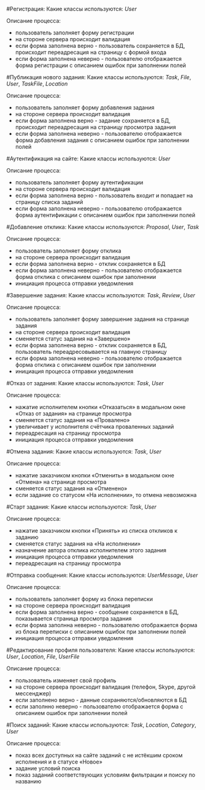 #Регистрация:
Какие классы используются:
*User*

Описание процесса:
- пользователь заполняет форму регистрации
- на стороне сервера происходит валидация
- если форма заполнена верно - пользователь сохраняется в БД, происходит переадресация на страницу с формой входа
- если форма заполнена неверно - пользователю отображается форма регистрации с описанием ошибок при заполнении полей

#Публикация нового задания:
Какие классы используются:
*Task*, *File*, *User*, *TaskFile*, *Location*

Описание процесса:
- пользователь заполняет форму добавления задания
- на стороне сервера происходит валидация
- если форма заполнена верно - задание сохраняется в БД, происходит переадресация на страницу просмотра задания
- если форма заполнена неверно - пользователю отображается форма добавления задания с описанием ошибок при заполнении полей

#Аутентификация на сайте:
Какие классы используются:
*User*

Описание процесса:
- пользователь заполняет форму аутентификации
- на стороне сервера происходит валидация
- если форма заполнена верно - пользователь входит и попадает на страницу списка заданий
- если форма заполнена неверно - пользователю отображается форма аутентификации с описанием ошибок при заполнении полей

#Добавление отклика:
Какие классы используются:
*Proposal*, *User*, *Task*

Описание процесса:
- пользователь заполняет форму отклика
- на стороне сервера происходит валидация
- если форма заполнена верно - отклик сохраняется в БД
- если форма заполнена неверно - пользователю отображается форма отклика с описанием ошибок при заполнении
- инициация процесса отправки уведомления

#Завершение задания:
Какие классы используются:
*Task*, *Review*, *User*

Описание процесса:
- пользователь заполняет форму завершение задания на странице задания
- на стороне сервера происходит валидация
- сменяется статус задания на «Завершено»
- если форма заполнена верно - отклик сохраняется в БД, пользователь переадресовывается на главную страницу
- если форма заполнена неверно - пользователю отображается форма отклика с описанием ошибок при заполнении
- инициация процесса отправки уведомления

#Отказ от задания:
Какие классы используются:
*Task*, *User*

Описание процесса:
- нажатие исполнителем кнопки «Отказаться» в модальном окне «Отказ от задания» на странице просмотра
- сменяется статус задания на «Провалено»
- увеличивает у исполнителя счётчика проваленных заданий
- переадресация на страницу просмотра
- инициация процесса отправки уведомления

#Отмена задания:
Какие классы используются:
*Task*, *User*

Описание процесса:
- нажатие заказчиком кнопки «Отменить» в модальном окне «Отмена» на странице просмотра
- сменяется статус задания на «Отменено»
- если задание со статусом «На исполнении», то отмена невозможна

#Старт задания:
Какие классы используются:
*Task*, *User*

Описание процесса:
- нажатие заказчиком кнопки «Принять» из списка откликов к заданию
- сменяется статус задания на «На исполнении»
- назначение автора отклика исполнителем этого задания
- инициация процесса отправки уведомления
- переадресация на страницу просмотра

#Отправка сообщения:
Какие классы используются:
*UserMessage*, *User*

Описание процесса:
- пользователь заполняет форму из блока переписки
- на стороне сервера происходит валидация
- если форма заполнена верно - сообщение сохраняется в БД, показывается страница просмотра задания
- если форма заполнна неверно - пользователю отображается форма из блока переписки с описанием ошибок при заполнении полей
- инициация процесса отправки уведомления

#Редактирование профиля пользователя:
Какие классы используются:
*User*, *Location*, *File*, *UserFile*

Описание процесса:
- пользователь изменяет свой профиль
- на стороне сервера происходит валидация (телефон, Skype, другой мессенджер)
- если заполнено верно - данные сохраняются/обновляются в БД
- если заполнно неверно - пользователю отображается форма с описанием ошибок при заполнении полей

#Поиск заданий:
Какие классы используются:
*Task*, *Location*, *Category*, *User*

Описание процесса:
- показ всех доступных на сайте заданий с не истёкшим сроком исполнения и в статусе «Новое»
- задание условий поиска
- показ заданий соответствующих условиям фильтрации и поиску по названию
